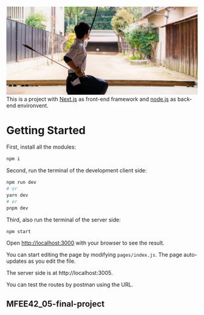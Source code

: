 ![index picture](image.png)
This is a project with [Next.js](https://nextjs.org/) as front-end framework and [node.js](https://nodejs.org/zh-tw) as back-end environvent.

# Getting Started
First, install all the modules:

```bash
npm i
```

Second, run the terminal of the development client side:

```bash
npm run dev
# or
yarn dev
# or
pnpm dev
```

Third, also run the terminal of the server side:

```bash
npm start
```

Open [http://localhost:3000](http://localhost:3000) with your browser to see the result.

You can start editing the page by modifying `pages/index.js`. The page auto-updates as you edit the file.

The server side is at http://localhost:3005.

You can test the routes by postman using the URL.

## MFEE42_05-final-project
